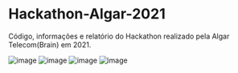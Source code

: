 # Hackathon-Algar-2021
Código, informações e relatório do Hackathon realizado pela Algar Telecom(Brain) em 2021.

![image](https://user-images.githubusercontent.com/65832126/142233622-c3d911a4-7c23-4418-9691-aa9497e250c2.png)
![image](https://user-images.githubusercontent.com/65832126/142233687-cec9daf5-d514-4378-8954-1c26b953d91f.png)
![image](https://user-images.githubusercontent.com/65832126/142233732-a570e889-b62a-4c8c-99e7-90fed32d400f.png)
![image](https://user-images.githubusercontent.com/65832126/142233771-9aa9bbe6-307e-4d4e-a0f9-cdd1c81d75fe.png)
